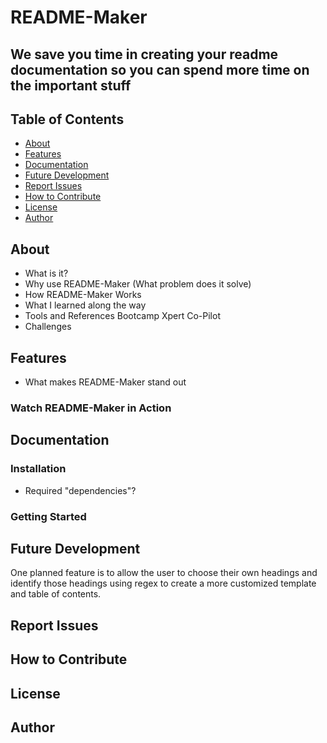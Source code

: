# README-Maker

## We save you time in creating your readme documentation so you can spend more time on the important stuff

## Table of Contents

- [About](#about)
- [Features](#features)
- [Documentation](#documentation)
- [Future Development](#future-development)
- [Report Issues](#report-issues)
- [How to Contribute](#how-to-contribute)
- [License](#license)
- [Author](#author)

## About

- What is it?
- Why use README-Maker (What problem does it solve)
- How README-Maker Works
- What I learned along the way
- Tools and References
    Bootcamp Xpert
    Co-Pilot
- Challenges

## Features

- What makes README-Maker stand out

### Watch README-Maker in Action

## Documentation

### Installation

- Required "dependencies"?

### Getting Started

## Future Development

One planned feature is to allow the user to choose their own headings and identify those headings using regex to create a more customized template and table of contents.

## Report Issues

## How to Contribute

## License

## Author
